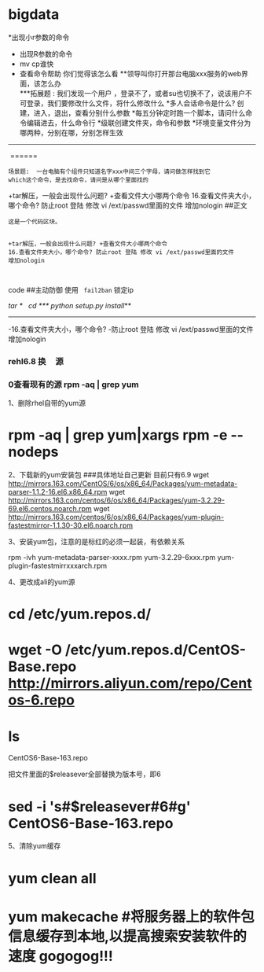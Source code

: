 # bigdata
*出现小r参数的命令
* 出现R参数的命令
* mv cp谁快
* 查看命令帮助 你们觉得该怎么看
**领导叫你打开那台电脑xxx服务的web界面，该怎么办      
***拓展题 : 我们发现一个用户 ，登录不了，或者su也切换不了，说该用户不可登录，我们要修改什么文件，将什么修改什么
        *多人会话命令是什么? 创建，进入，退出，查看分别什么参数
        *每五分钟定时跑一个脚本，请问什么命令编辑进去，什么命令行
        *级联创建文件夹，命令和参数
        *环境变量文件分为哪两种，分别在哪，分别怎样生效
**************
 ======
```隐藏文件什么标识开始，什么命令参数查看
场景题:  一台电脑有个组件只知道名字xxx中间三个字母，请问做怎样找到它
which这个命令，是去找命令，请问是从哪个里面找的
```
+tar解压，一般会出现什么问题?
+查看文件大小哪两个命令
16.查看文件夹大小，哪个命令?
防止root 登陆 修改  vi /ext/passwd里面的文件 增加nologin
##正文
<pre><code>这是一个代码区块。

</code></pre>
<code>+tar解压，一般会出现什么问题?
                            +查看文件大小哪两个命令
                            16.查看文件夹大小，哪个命令?
              防止root 登陆 修改  vi /ext/passwd里面的文件 增加nologin

</code>code
##主动防御
使用 `  fail2ban `  锁定ip

*tar
 *   cd
     ***  python  setup.py install***
  **************   
-16.查看文件夹大小，哪个命令?
-防止root 登陆 修改  vi /ext/passwd里面的文件 增加nologin
        
  ### rehl6.8 换     源
 ### 0查看现有的源 rpm -aq | grep yum
  1、删除rhel自带的yum源

# rpm -aq | grep yum|xargs rpm -e --nodeps

2、下载新的yum安装包
###具体地址自己更新 目前只有6.9
wget http://mirrors.163.com/CentOS/6/os/x86_64/Packages/yum-metadata-parser-1.1.2-16.el6.x86_64.rpm
wget http://mirrors.163.com/centos/6/os/x86_64/Packages/yum-3.2.29-69.el6.centos.noarch.rpm
wget http://mirrors.163.com/centos/6/os/x86_64/Packages/yum-plugin-fastestmirror-1.1.30-30.el6.noarch.rpm

3、安装yum包，注意的是标红的必须一起装，有依赖关系

rpm -ivh yum-metadata-parser-xxxx.rpm yum-3.2.29-6xxx.rpm yum-plugin-fastestmirrxxxarch.rpm

4、更改成ali的yum源

# cd /etc/yum.repos.d/

#   wget -O /etc/yum.repos.d/CentOS-Base.repo http://mirrors.aliyun.com/repo/Centos-6.repo 

# ls
CentOS6-Base-163.repo

把文件里面的$releasever全部替换为版本号，即6

# sed -i 's#$releasever#6#g' CentOS6-Base-163.repo

5、清除yum缓存

# yum clean all

# yum makecache    #将服务器上的软件包信息缓存到本地,以提高搜索安装软件的速度  gogogog!!!

